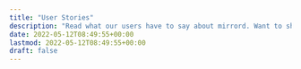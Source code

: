 ```yaml
---
title: "User Stories"
description: "Read what our users have to say about mirrord. Want to share your own mirrord story on our website? Fill out <a href='https://forms.gle/WMs8yJppQzjCxxdU9'>this form!</a>"
date: 2022-05-12T08:49:55+00:00
lastmod: 2022-05-12T08:49:55+00:00
draft: false
---
```

